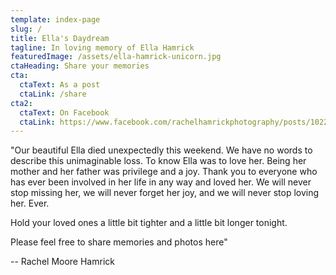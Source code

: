 ```yaml
---
template: index-page
slug: /
title: Ella's Daydream
tagline: In loving memory of Ella Hamrick
featuredImage: /assets/ella-hamrick-unicorn.jpg
ctaHeading: Share your memories
cta:
  ctaText: As a post
  ctaLink: /share
cta2:
  ctaText: On Facebook
  ctaLink: https://www.facebook.com/rachelhamrickphotography/posts/10223458266230013
---
```

"Our beautiful Ella died unexpectedly this weekend. We have no words to describe this unimaginable loss. To know Ella was to love her. Being her mother and her father was privilege and a joy. Thank you to everyone who has ever been involved in her life in any way and loved her. We will never stop missing her, we will never forget her joy, and we will never stop loving her. Ever.

Hold your loved ones a little bit tighter and a little bit longer tonight.

Please feel free to share memories and photos here"

-- Rachel Moore Hamrick